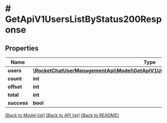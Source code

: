 # # GetApiV1UsersListByStatus200Response

## Properties

Name | Type | Description | Notes
------------ | ------------- | ------------- | -------------
**users** | [**\RocketChatUserManagementApi\Model\GetApiV1UsersListByStatus200ResponseUsersInner[]**](GetApiV1UsersListByStatus200ResponseUsersInner.md) |  | [optional]
**count** | **int** |  | [optional]
**offset** | **int** |  | [optional]
**total** | **int** |  | [optional]
**success** | **bool** |  | [optional]

[[Back to Model list]](../../README.md#models) [[Back to API list]](../../README.md#endpoints) [[Back to README]](../../README.md)
